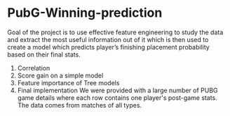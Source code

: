 # PubG-Winning-prediction
Goal of the project is to use effective feature engineering to study the data and extract the most useful information out of it which is then used to create a model which predicts player’s finishing placement probability based on their final stats.
1.	Correlation
2.	Score gain on a simple model
3.	Feature importance of Tree models
4.	Final implementation
We were provided with a large number of PUBG game details where each row contains one player's post-game stats. The data comes from matches of all types.
